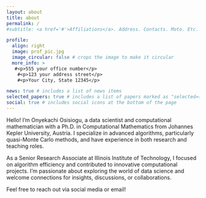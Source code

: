 ```yaml
---
layout: about
title: about
permalink: /
#subtitle: <a href='#'>Affiliations</a>. Address. Contacts. Moto. Etc.

profile:
  align: right
  image: prof_pic.jpg
  image_circular: false # crops the image to make it circular
  more_info: >
   #<p>555 your office number</p>
    #<p>123 your address street</p>
    #<p>Your City, State 12345</p>

news: true # includes a list of news items
selected_papers: true # includes a list of papers marked as "selected={true}"
social: true # includes social icons at the bottom of the page
---
```


Hello! I’m Onyekachi Osisiogu, a data scientist and computational mathematician with a Ph.D. in Computational Mathematics from Johannes Kepler University, Austria. I specialize in advanced algorithms, particularly quasi-Monte Carlo methods, and have experience in both research and teaching roles.

As a Senior Research Associate at Illinois Institute of Technology, I focused on algorithm efficiency and contributed to innovative computational projects. I’m passionate about exploring the world of data science and welcome connections for insights, discussions, or collaborations. 

Feel free to reach out via social media or email!


